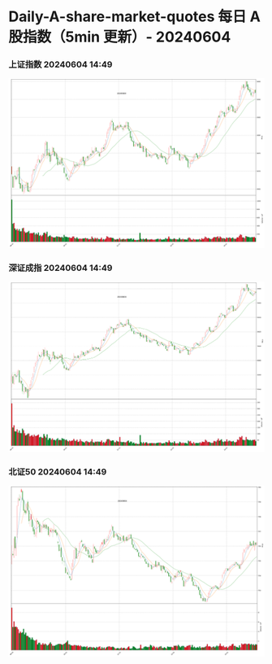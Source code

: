 
# Daily-A-share-market-quotes 每日 A 股指数（5min 更新）- 20240604

### 上证指数 20240604 14:49
![](./fig/2024/6/20240604-sh000001.png)

### 深证成指 20240604 14:49
![](./fig/2024/6/20240604-sz399001.png)

### 北证50 20240604 14:49
![](./fig/2024/6/20240604-bj899050.png)
